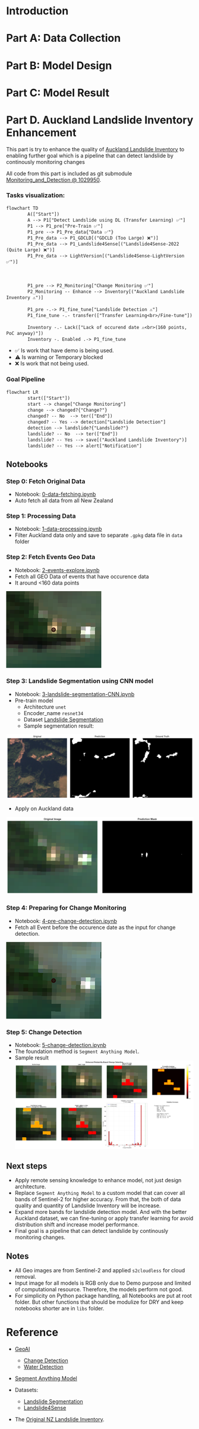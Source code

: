 
<!-- Sanat, Esneider, Zihao: -->
# Introduction

# Part A: Data Collection

<!-- Clara: - Ensemble_model.ipynb which relies on landslides_with_variables_fixed1.csv -->
# Part B: Model Design

# Part C: Model Result

<!-- Nhut: -->
# Part D. Auckland Landslide Inventory Enhancement

This part is try to enhance the quality of [Auckland Landslide Inventory](https://www.arcgis.com/home/item.html?id=f7ca84d9c1524f99ab94e03b547cd143#data) to enabling further goal which is a pipeline that can detect landslide by continously monitoring changes

All code from this part is included as git submodule [Monitoring_and_Detection @ 1029950](https://github.com/dhnhut/Landslide-DeepLearning).

### Tasks visualization:
```mermaid
flowchart TD
        A(["Start"])
        A --> P1["Detect Landslide using DL (Transfer Learning) ✅"]
        P1 --> P1_pre["Pre-Train ✅"]
        P1_pre --> P1_Pre_data{"Data ✅"} 
        P1_Pre_data --> P1_GDCLD[("GDCLD (Too Large) ❌")] 
        P1_Pre_data --> P1_Landslide4Sense[("Landslide4Sense-2022 (Quite Large) ❌")]
        P1_Pre_data --> LightVersion[("Landslide4Sense-LightVersion ✅")]

        

        P1_pre --> P2_Monitoring["Change Monitoring ✅"]
        P2_Monitoring -- Enhance --> Inventory[("Auckland Landslide Inventory ⚠️")]

        P1_pre -.-> P1_fine_tune["Landslide Detection ⚠️"]
        P1_fine_tune -.- transfer(["Transfer Learning<br>/Fine-tune"])
        
        Inventory -.- Lack(["Lack of occurend date ⚠️<br>(160 points, PoC anyway)"])
        Inventory -. Enabled .-> P1_fine_tune

```
- ✅ Is work that have demo is being used.
- ⚠️ Is warning or Temporary blocked
- ❌ Is work that not being used.

### Goal Pipeline
```mermaid
flowchart LR
        start(["Start"])
        start --> change["Change Monitoring"]
        change --> changed?{"Change?"}
        changed? -- No  --> ter(["End"])
        changed? -- Yes --> detection["Landslide Detection"]
        detection --> landslide?{"Landslide?"}
        landslide? -- No  --> ter(["End"])
        landslide? -- Yes --> save[("Auckland Landslide Inventory")]
        landslide? -- Yes --> alert["Notification"]

```

## Notebooks

### Step 0: Fetch Original Data
- Notebook: [0-data-fetching.ipynb](https://github.com/dhnhut/Landslide-DeepLearning/refs/heads/main/0-data-fetching.ipynb) 
- Auto fetch all data from all New Zealand

### Step 1: Processing Data
- Notebook: [1-data-processing.ipynb](https://github.com/dhnhut/Landslide-DeepLearning/refs/heads/main/1-data-processing.ipynb)
- Filter Auckland data only and save to separate `.gpkg` data file in `data` folder

### Step 2: Fetch Events Geo Data
- Notebook: [2-events-explore.ipynb](https://github.com/dhnhut/Landslide-DeepLearning/refs/heads/main/2-events-explore.ipynb)
- Fetch all GEO Data of events that have occurence data 
- It around <160 data points

![Post event Geo image](https://raw.githubusercontent.com/dhnhut/Landslide-DeepLearning/refs/heads/main/docs/post_event.png "Post event Geo image")


### Step 3: Landslide Segmentation using CNN model
- Notebook: [3-landslide-segmentation-CNN.ipynb](https://github.com/dhnhut/Landslide-DeepLearning/blob/main/3-landslide-segmentation-CNN.ipynb)
- Pre-train model
  - Architecture `unet`
  - Encoder_name `resnet34`
  - Dataset [Landslide Segmentation](https://www.kaggle.com/datasets/niyarrbarman/landslide-divided)
  - Sample segmentation result:
  
![Apply on Auckland data](https://raw.githubusercontent.com/dhnhut/Landslide-DeepLearning/refs/heads/main/docs/pre_train.png "Optional title text for mouseover")
- Apply on Auckland data

![Apply on Auckland data](https://raw.githubusercontent.com/dhnhut/Landslide-DeepLearning/refs/heads/main/docs/landslide_segmentation.png "Optional title text for mouseover")

### Step 4: Preparing for Change Monitoring
- Notebook: [4-pre-change-detection.ipynb](https://github.com/dhnhut/Landslide-DeepLearning/blob/main/4-pre-change-detection.ipynb)
- Fetch all Event before the occurence date as the input for change detection.

![Pre event Geo image](https://raw.githubusercontent.com/dhnhut/Landslide-DeepLearning/refs/heads/main/docs/pre_event.png "Pre event Geo image")


### Step 5: Change Detection
- Notebook: [5-change-detection.ipynb](https://github.com/dhnhut/Landslide-DeepLearning/blob/main/5-change-detection.ipynb)
- The foundation method is `Segment Anything Model`.
- Sample result
![Change detection](https://raw.githubusercontent.com/dhnhut/Landslide-DeepLearning/refs/heads/main/docs/change_detection.png "Change detection")

## Next steps

- Apply remote sensing knowledge to enhance model, not just design architecture.
- Replace `Segment Anything Model` to a custom model that can cover all bands of Sentinel-2 for higher accuracy. From that, the both of data quality and quantity of Landslide Inventory will be increase.
- Expand more bands for landslide detection model. And with the better Auckland dataset, we can fine-tuning or apply transfer learning for avoid distribution shift and increase model performance.
- Final goal is a pipeline that can detect landslide by continously monitoring changes.

## Notes
- All Geo images are from Sentinel-2 and applied `s2cloudless` for cloud removal.
- Input image for all models is RGB only due to Demo purpose and limited of computational resource. Therefore, the models perform not good.
- For simplicity on Python package handling, all Notebooks are put at root folder. But other functions that should be modulize for DRY and keep notebooks shorter are in `libs` folder.

# Reference

- [GeoAI](https://opengeoai.org)
  - [Change Detection](https://opengeoai.org/examples/change_detection/)
  - [Water Detection](https://opengeoai.org/examples/water_detection_s2/)
- [Segment Anything Model](https://segment-anything.com/)
- Datasets:
  - [Landslide Segmentation](https://www.kaggle.com/datasets/niyarrbarman/landslide-divided)
  - [Landslide4Sense](https://www.kaggle.com/datasets/tekbahadurkshetri/landslide4sense)
 
 - The [Original NZ Landslide Inventory](https://www.arcgis.com/home/item.html?id=f7ca84d9c1524f99ab94e03b547cd143#data).